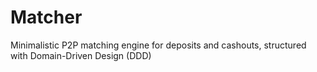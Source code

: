 # Matcher
Minimalistic P2P matching engine for deposits and cashouts, structured with Domain-Driven Design (DDD)
